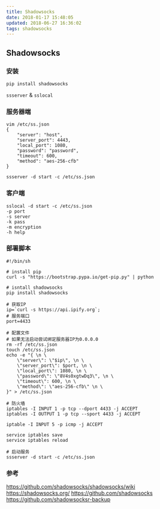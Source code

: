 ```yaml
---
title: Shadowsocks
date: 2018-01-17 15:48:05
updated: 2018-06-27 16:36:02
tags: shadowsocks
---
```

## Shadowsocks
### 安装
``` shell 
pip install shadowsocks
```

`ssserver` & `sslocal`

### 服务器端
```
vim /etc/ss.json 
{
    "server": "host",
    "server_port": 4443,
    "local_port": 1080,
    "password": "password",
    "timeout": 600,
    "method": "aes-256-cfb"
}

ssserver -d start -c /etc/ss.json
```

### 客户端
```
sslocal -d start -c /etc/ss.json 
-p port
-s server
-k pass
-m encryption
-h help
```

### 部署脚本
``` shell 
#!/bin/sh

# install pip 
curl -s "https://bootstrap.pypa.io/get-pip.py" | python

# isntall shadowsocks
pip install shadowsocks

# 获取IP
ip=`curl -s https://api.ipify.org`;
# 服务端口
port=4433

# 配置文件
# 如果无法启动尝试绑定服务器IP为0.0.0.0
rm -rf /etc/ss.json 
touch /etc/ss.json 
echo -e "{ \n \
    \"server\": \"$ip\", \n \
    \"server_port\": $port, \n \
    \"local_port\": 1080, \n \
    \"password\": \"8V4s0xgtwDq3\", \n \
    \"timeout\": 600, \n \
    \"method\": \"aes-256-cfb\" \n \
}" > /etc/ss.json 

# 防火墙
iptables -I INPUT 1 -p tcp --dport 4433 -j ACCEPT
iptables -I OUTPUT 1 -p tcp --sport 4433 -j ACCEPT

iptable -I INPUT 5 -p icmp -j ACCEPT

service iptables save
service iptables reload

# 启动服务
ssserver -d start -c /etc/ss.json
```

### 参考 
<https://github.com/shadowsocks/shadowsocks/wiki>   
<https://shadowsocks.org/>
<https://github.com/shadowsocks>
<https://github.com/shadowsocksr-backup>